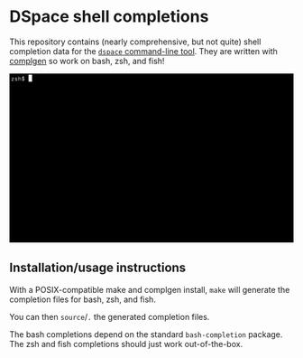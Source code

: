 # DSpace shell completions

This repository contains (nearly comprehensive, but not quite) shell completion data for the [`dspace` command-line tool](https://wiki.lyrasis.org/display/DSDOC7x/Command+Line+Operations). They are written with [complgen](https://github.com/adaszko/complgen) so work on bash, zsh, and fish!

![Demo](dspace-shell-completions.gif)

## Installation/usage instructions

With a POSIX-compatible make and complgen install, `make` will generate the completion files for bash, zsh, and fish.

You can then `source`/`.` the generated completion files.

The bash completions depend on the standard `bash-completion` package. The zsh and fish completions should just work out-of-the-box.
